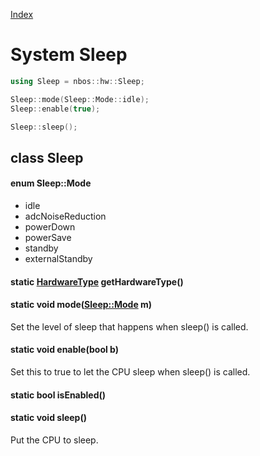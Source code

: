 [Index](../../index.hpp.md#index)

# System Sleep

```c++
using Sleep = nbos::hw::Sleep;

Sleep::mode(Sleep::Mode::idle);
Sleep::enable(true);

Sleep::sleep();
```

## class Sleep

#### enum Sleep::Mode
* idle
* adcNoiseReduction
* powerDown
* powerSave
* standby
* externalStandby

#### static [HardwareType](hardwaretype.hpp.md#enum-hardwaretype) getHardwareType()

#### static void mode([Sleep::Mode](sleep.hpp.md#enum-sleepmode) m)
Set the level of sleep that happens when sleep() is called.

#### static void enable(bool b)
Set this to true to let the CPU sleep when sleep() is called.

#### static bool isEnabled()

#### static void sleep()
Put the CPU to sleep.
